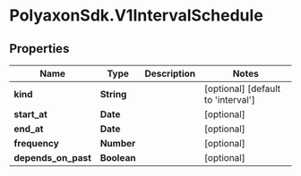 # PolyaxonSdk.V1IntervalSchedule

## Properties

Name | Type | Description | Notes
------------ | ------------- | ------------- | -------------
**kind** | **String** |  | [optional] [default to &#39;interval&#39;]
**start_at** | **Date** |  | [optional] 
**end_at** | **Date** |  | [optional] 
**frequency** | **Number** |  | [optional] 
**depends_on_past** | **Boolean** |  | [optional] 



